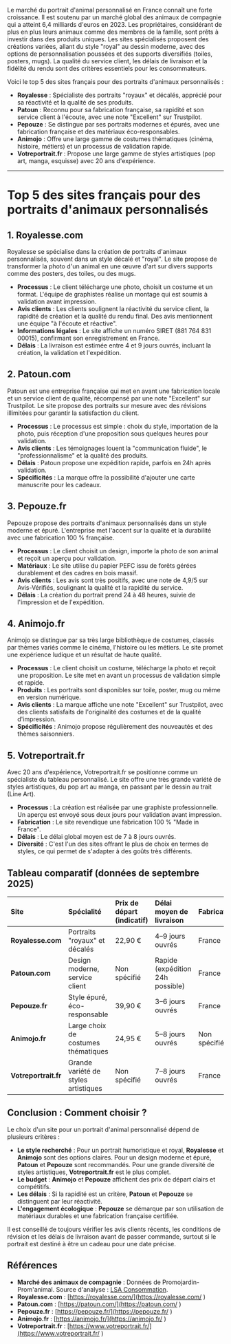 Le marché du portrait d'animal personnalisé en France connaît une forte croissance. Il est soutenu par un marché global des animaux de compagnie qui a atteint 6,4 milliards d'euros en 2023. Les propriétaires, considérant de plus en plus leurs animaux comme des membres de la famille, sont prêts à investir dans des produits uniques. Les sites spécialisés proposent des créations variées, allant du style "royal" au dessin moderne, avec des options de personnalisation poussées et des supports diversifiés (toiles, posters, mugs). La qualité du service client, les délais de livraison et la fidélité du rendu sont des critères essentiels pour les consommateurs.

Voici le top 5 des sites français pour des portraits d'animaux personnalisés :

*   **Royalesse** : Spécialiste des portraits "royaux" et décalés, apprécié pour sa réactivité et la qualité de ses produits.
*   **Patoun** : Reconnu pour sa fabrication française, sa rapidité et son service client à l'écoute, avec une note "Excellent" sur Trustpilot.
*   **Pepouze** : Se distingue par ses portraits modernes et épurés, avec une fabrication française et des matériaux éco-responsables.
*   **Animojo** : Offre une large gamme de costumes thématiques (cinéma, histoire, métiers) et un processus de validation rapide.
*   **Votreportrait.fr** : Propose une large gamme de styles artistiques (pop art, manga, esquisse) avec 20 ans d'expérience.

---

# Top 5 des sites français pour des portraits d'animaux personnalisés

## 1. Royalesse.com

Royalesse se spécialise dans la création de portraits d'animaux personnalisés, souvent dans un style décalé et "royal". Le site propose de transformer la photo d'un animal en une œuvre d'art sur divers supports comme des posters, des toiles, ou des mugs.

*   **Processus** : Le client télécharge une photo, choisit un costume et un format. L'équipe de graphistes réalise un montage qui est soumis à validation avant impression.
*   **Avis clients** : Les clients soulignent la réactivité du service client, la rapidité de création et la qualité du rendu final. Des avis mentionnent une équipe "à l'écoute et réactive".
*   **Informations légales** : Le site affiche un numéro SIRET (881 764 831 00015), confirmant son enregistrement en France.
*   **Délais** : La livraison est estimée entre 4 et 9 jours ouvrés, incluant la création, la validation et l'expédition.

## 2. Patoun.com

Patoun est une entreprise française qui met en avant une fabrication locale et un service client de qualité, récompensé par une note "Excellent" sur Trustpilot. Le site propose des portraits sur mesure avec des révisions illimitées pour garantir la satisfaction du client.

*   **Processus** : Le processus est simple : choix du style, importation de la photo, puis réception d'une proposition sous quelques heures pour validation.
*   **Avis clients** : Les témoignages louent la "communication fluide", le "professionnalisme" et la qualité des produits.
*   **Délais** : Patoun propose une expédition rapide, parfois en 24h après validation.
*   **Spécificités** : La marque offre la possibilité d'ajouter une carte manuscrite pour les cadeaux.

## 3. Pepouze.fr

Pepouze propose des portraits d'animaux personnalisés dans un style moderne et épuré. L'entreprise met l'accent sur la qualité et la durabilité avec une fabrication 100 % française.

*   **Processus** : Le client choisit un design, importe la photo de son animal et reçoit un aperçu pour validation.
*   **Matériaux** : Le site utilise du papier PEFC issu de forêts gérées durablement et des cadres en bois massif.
*   **Avis clients** : Les avis sont très positifs, avec une note de 4,9/5 sur Avis-Vérifiés, soulignant la qualité et la rapidité du service.
*   **Délais** : La création du portrait prend 24 à 48 heures, suivie de l'impression et de l'expédition.

## 4. Animojo.fr

Animojo se distingue par sa très large bibliothèque de costumes, classés par thèmes variés comme le cinéma, l'histoire ou les métiers. Le site promet une expérience ludique et un résultat de haute qualité.

*   **Processus** : Le client choisit un costume, télécharge la photo et reçoit une proposition. Le site met en avant un processus de validation simple et rapide.
*   **Produits** : Les portraits sont disponibles sur toile, poster, mug ou même en version numérique.
*   **Avis clients** : La marque affiche une note "Excellent" sur Trustpilot, avec des clients satisfaits de l'originalité des costumes et de la qualité d'impression.
*   **Spécificités** : Animojo propose régulièrement des nouveautés et des thèmes saisonniers.

## 5. Votreportrait.fr

Avec 20 ans d'expérience, Votreportrait.fr se positionne comme un spécialiste du tableau personnalisé. Le site offre une très grande variété de styles artistiques, du pop art au manga, en passant par le dessin au trait (Line Art).

*   **Processus** : La création est réalisée par une graphiste professionnelle. Un aperçu est envoyé sous deux jours pour validation avant impression.
*   **Fabrication** : Le site revendique une fabrication 100 % "Made in France".
*   **Délais** : Le délai global moyen est de 7 à 8 jours ouvrés.
*   **Diversité** : C'est l'un des sites offrant le plus de choix en termes de styles, ce qui permet de s'adapter à des goûts très différents.

## Tableau comparatif (données de septembre 2025)

| Site | Spécialité | Prix de départ (indicatif) | Délai moyen de livraison | Fabrication | Avis notables |
| :--- | :--- | :--- | :--- | :--- | :--- |
| **Royalesse.com** | Portraits "royaux" et décalés | 22,90 € | 4–9 jours ouvrés | France | Service client réactif |
| **Patoun.com** | Design moderne, service client | Non spécifié | Rapide (expédition 24h possible) | France | "Excellent" sur Trustpilot |
| **Pepouze.fr** | Style épuré, éco-responsable | 39,90 € | 3–6 jours ouvrés | France | 4,9/5 sur Avis-Vérifiés |
| **Animojo.fr** | Large choix de costumes thématiques | 24,95 € | 5–8 jours ouvrés | Non spécifié | "Excellent" sur Trustpilot |
| **Votreportrait.fr** | Grande variété de styles artistiques | Non spécifié | 7–8 jours ouvrés | France | 20 ans d'expérience |

## Conclusion : Comment choisir ?

Le choix d'un site pour un portrait d'animal personnalisé dépend de plusieurs critères :

*   **Le style recherché** : Pour un portrait humoristique et royal, **Royalesse** et **Animojo** sont des options claires. Pour un design moderne et épuré, **Patoun** et **Pepouze** sont recommandés. Pour une grande diversité de styles artistiques, **Votreportrait.fr** est le plus complet.
*   **Le budget** : **Animojo** et **Pepouze** affichent des prix de départ clairs et compétitifs.
*   **Les délais** : Si la rapidité est un critère, **Patoun** et **Pepouze** se distinguent par leur réactivité.
*   **L'engagement écologique** : **Pepouze** se démarque par son utilisation de matériaux durables et une fabrication française certifiée.

Il est conseillé de toujours vérifier les avis clients récents, les conditions de révision et les délais de livraison avant de passer commande, surtout si le portrait est destiné à être un cadeau pour une date précise.

## Références

*   **Marché des animaux de compagnie** : Données de Promojardin-Prom'animal. Source d'analyse : [LSA Consommation](https://www.lsa-conso.fr/le-marche-des-animaux-de-compagnie-atteint-un-nouveau-sommet,466722 ).
*   **Royalesse.com** : [https://royalesse.com/](https://royalesse.com/ )
*   **Patoun.com** : [https://patoun.com/](https://patoun.com/ )
*   **Pepouze.fr** : [https://pepouze.fr/](https://pepouze.fr/ )
*   **Animojo.fr** : [https://animojo.fr/](https://animojo.fr/ )
*   **Votreportrait.fr** : [https://www.votreportrait.fr/](https://www.votreportrait.fr/ )

